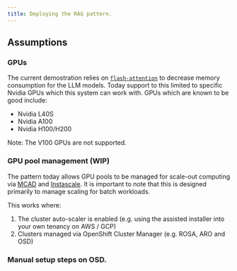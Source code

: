 ```yaml
---
title: Deploying the RAG pattern.
---
```


## Assumptions

### GPUs

The current demostration relies on [`flash-attention`](https://github.com/Dao-AILab/flash-attention) to decrease memory consumption for the LLM models. Today support to this limited to specific Nvidia GPUs which this system can work with. GPUs which are known to be good include:

- Nvidia L40S
- Nvidia A100
- Nvidia H100/H200

Note: The V100 GPUs are not supported.

### GPU pool management (WIP)

The pattern today allows GPU pools to be managed for scale-out computing via [MCAD](github.com/project-codeflare/multi-cluster-app-dispatcher/) and [Instascale](github.com/project-codeflare/instascale). It is important to note that this is designed primarily to manage scaling for batch workloads.

This works where:

1. The cluster auto-scaler is enabled (e.g. using the assisted installer into your own tenancy on AWS / GCP)
1. Clusters managed via OpenShift Cluster Manager (e.g. ROSA, ARO and OSD)

### Manual setup steps on OSD.
